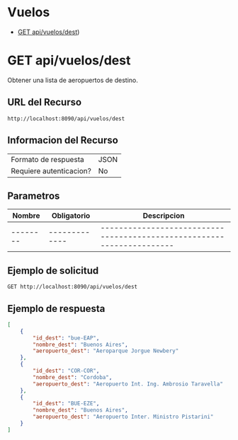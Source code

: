 # Vuelos
- [GET api/vuelos/dest](.basics/vuelos-getDest.md))

# GET api/vuelos/dest
Obtener una lista de aeropuertos de destino.

## URL del Recurso
`http://localhost:8090/api/vuelos/dest`

## Informacion del Recurso
|                         |       |
|-------------------------|-------|
| Formato de respuesta    | JSON  |
| Requiere autenticacion? | No    |

## Parametros
| Nombre | Obligatorio | Descripcion                                                          |
|--------|-------------|----------------------------------------------------------------------|
|--------|-------------|----------------------------------------------------------------------|

## Ejemplo de solicitud

`GET http://localhost:8090/api/vuelos/dest`

## Ejemplo de respuesta
```JSON
[
    {
        "id_dest": "bue-EAP",
        "nombre_dest": "Buenos Aires",
        "aeropuerto_dest": "Aeroparque Jorgue Newbery"
    },
    {
        "id_dest": "COR-COR",
        "nombre_dest": "Cordoba",
        "aeropuerto_dest": "Aeropuerto Int. Ing. Ambrosio Taravella"
    },
    {
        "id_dest": "BUE-EZE",
        "nombre_dest": "Buenos Aires",
        "aeropuerto_dest": "Aeropuerto Inter. Ministro Pistarini"
    }
]
```
